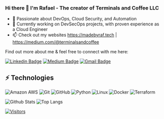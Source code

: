 ### Hi there 👋 I'm Rafael - The creator of Terminals and Coffee LLC
- 🚀 Passionate about DevOps, Cloud Security, and Automation
- 🌱 Currently working on DevSecOps projects, with proven experience as a Cloud Engineer
- 📫 Check out my websites https://madebyraf.tech | https://medium.com/@terminalsandcoffee

<!-- Introduce yourself and give a brief introduction about yourself here.  Also include what tech you're interested in and what you are currently learning -->

Find out more about me & feel free to connect with me here:

<!-- Replace the fields below with the information requested. Remember to remove the encapsulating <> characters. For spaces in names, use %20 (e.g. Broadus%20Palmer) -->

[![Linkedin Badge](https://img.shields.io/badge/-Rafael%20Martinez-blue?style=flat-square&logo=Linkedin&logoColor=white&link=https://www.linkedin.com/in/rgmllc/)](https://www.linkedin.com/in/rgmartinez-cloud/)
[![Medium Badge](https://img.shields.io/badge/Rafael%20Martinez-12100E?style=flat-square&logo=medium&logoColor=white&link=https://medium.com/@terminalsandcoffee/)](https://medium.com/@terminalsandcoffee)
[![Gmail Badge](https://img.shields.io/badge/-/rafael@terminalsandcoffee.com-c14438?style=flat-square&logo=Gmail&logoColor=white&link=mailto:rgm@RafaelMartinez.cloud)](mailto:rafael@terminalsandcoffee.com)

## ⚡ Technologies

<!-- Check out the Badges folder for more badges -->

![Amazon AWS](https://img.shields.io/badge/Amazon%20AWS-232F3E?style=flat-square&logo=amazon-aws)
![Git](https://img.shields.io/badge/-Git-black?style=flat-square&logo=git)
![GitHub](https://img.shields.io/badge/-GitHub-181717?style=flat-square&logo=github)
![Python](https://img.shields.io/badge/-Python-black?style=flat-square&logo=Python)
![Linux](https://img.shields.io/badge/Linux-FCC624?style=flat-square&logo=linux&logoColor=black)
![Docker](https://img.shields.io/badge/docker-%230db7ed.svg?style=for-the-badge&logo=docker&logoColor=white)
![Terraform](https://img.shields.io/badge/terraform-%235835CC.svg?style=for-the-badge&logo=terraform&logoColor=white)

<!-- Replace the fields below with the information requested. Remember to remove the encapsulating <> characters. -->

![Github Stats](https://github-readme-stats.vercel.app/api?username=TerminalsandCoffee&count_private=true&show_icons=true&include_all_commits=true)
![Top Langs](https://github-readme-stats.vercel.app/api/top-langs/?username=TerminalsandCoffee&hide=TeX&layout=compact)


[![Visitors](https://api.visitorbadge.io/api/visitors?path=TerminalsandCoffee%2FTerminalsandCoffee&label=VISITORS&countColor=%23263759)](https://visitorbadge.io/status?path=TerminalsandCoffee%2FTerminalsandCoffee)
